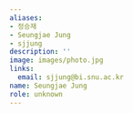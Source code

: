 ```yaml
---
aliases:
- 정승재
- Seungjae Jung
- sjjung
description: ''
image: images/photo.jpg
links:
  email: sjjung@bi.snu.ac.kr
name: Seungjae Jung
role: unknown
---
```

